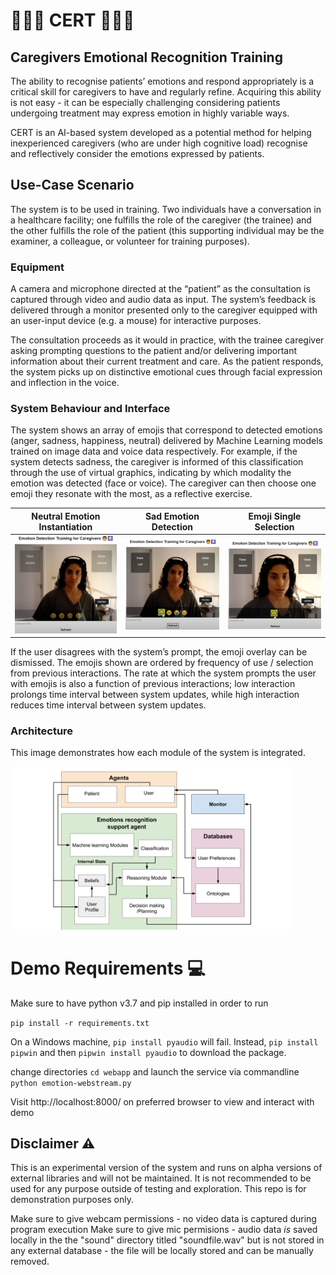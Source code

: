 # 👩🏼‍⚕️ CERT 👨🏼‍⚕️
## Caregivers Emotional Recognition Training

The ability to recognise patients’ emotions and respond appropriately is a critical skill for caregivers to have and regularly refine. Acquiring this ability is not easy - it can be especially challenging considering patients undergoing treatment may express emotion in highly variable ways.

CERT is an AI-based system developed as a potential method for helping inexperienced caregivers (who are under high cognitive load) recognise and reflectively consider the emotions expressed by patients. 

## Use-Case Scenario 

The system is to be used in training. Two individuals have a conversation in a healthcare facility; one fulfills the role of the caregiver (the trainee) and the other fulfills the role of the patient (this supporting individual may be the examiner, a colleague, or volunteer for training purposes). 

### Equipment

A camera and microphone directed at the “patient” as the consultation is captured through video and audio data as input. The system’s feedback is delivered through a monitor presented only to the caregiver equipped with an user-input device (e.g. a mouse) for interactive purposes. 

The consultation proceeds as it would in practice, with the trainee caregiver asking prompting questions to the patient and/or delivering important information about their current treatment and care. As the patient responds, the system picks up on distinctive emotional cues through facial expression and inflection in the voice. 

### System Behaviour and Interface

The system shows an array of emojis that correspond to detected emotions (anger, sadness, happiness, neutral) delivered by Machine Learning models trained on image data and voice data respectively. For example, if the system detects sadness, the caregiver is informed of this classification through the use of virtual graphics, indicating by which modality the emotion was detected (face or voice). The caregiver can then choose one emoji they resonate with the most, as a reflective exercise. 


Neutral Emotion Instantiation                               |  Sad Emotion Detection                              | Emoji Single Selection
:----------------------------------------------------------:|:---------------------------------------------------:|:-------------------------------------------------------:
<img src="./images/Neutral.PNG" alt="neutral" width="300"/> | <img src="./images/Sad.PNG" alt="sad" width="300"/> | <img src="./images/Select.PNG" alt="screenshot-select" width="300"/>

If the user disagrees with the system’s prompt, the emoji overlay can be dismissed. The emojis shown are ordered by frequency of use / selection from previous interactions. The rate at which the system prompts the user with emojis is also a function of previous interactions; low interaction prolongs time interval between system updates, while high interaction reduces time interval between system updates.

### Architecture

This image demonstrates how each module of the system is integrated.

<img src="./images/Architecture.png" alt="architecture" width="450"/>


# Demo Requirements 💻

Make sure to have python v3.7 and pip installed in order to run

```pip install -r requirements.txt```

On a Windows machine, ```pip install pyaudio``` will fail. Instead, ```pip install pipwin``` and then ```pipwin install pyaudio``` to download the package.

change directories ```cd webapp``` and launch the service via commandline ```python emotion-webstream.py```

Visit http://localhost:8000/ on preferred browser to view and interact with demo

## Disclaimer ⚠️

This is an experimental version of the system and runs on alpha versions of external libraries and will not be maintained. It is not recommended to be used for any purpose outside of testing and exploration. This repo is for demonstration purposes only.

Make sure to give webcam permissions - no video data is captured during program execution
Make sure to give mic permisions - audio data _is_ saved locally in the the "sound" directory titled "soundfile.wav" but is not stored in any external database - the file will be locally stored and can be manually removed.
